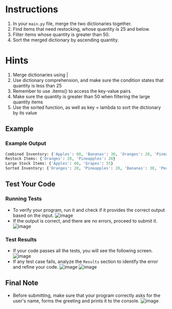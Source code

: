 # Instructions 

1. In your `main.py` file, merge the two dictionaries together.
2. Find items that need restocking, whose quantity is 25 and below.
3. Filter items whose quantity is greater than 50.
4. Sort the merged dictionary by ascending quantity.


# Hints
1. Merge dictionaries using |
2. Use dictionary comprehension, and make sure the condition states that quantity is less than 25
3. Remember to use .items() to access the key-value pairs
4. Make sure the quantity is greater than 50 when filtering the large quantity items
5. Use the sorted function, as well as key = lambda to sort the dictionary by its value

## Example
### Example Output
```python
Combined Inventory: {'Apples': 60, 'Bananas': 30, 'Oranges': 20, 'Pineapples': 20, 'Pears': 30, 'Grapes': 55}
Restock Items: {'Oranges': 20, 'Pineapples': 20}
Large Stock Items: {'Apples': 60, 'Grapes': 55}
Sorted Inventory: {'Oranges': 20, 'Pineapples': 20, 'Bananas': 30, 'Pears': 30, 'Grapes': 55, 'Apples': 60}
```

## Test Your Code
### Running Tests
- To verify your program, run it and check if it provides the correct output based on the input.
   ![image](tests_tools.png)
- If the output is correct, and there are no errors, proceed to submit it.
   ![image](submit.png)

### Test Results
- If your code passes all the tests, you will see the following screen.
   ![image](pass.png)
- If any test case fails, analyze the `Results` section to identify the error and refine your code.
   ![image](fail_tests.png)
   ![image](results.png)

## Final Note
- Before submitting, make sure that your program correctly asks for the user's name, forms the greeting and prints it to the console.
   ![image](submit.png)
